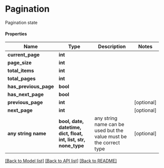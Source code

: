 # Pagination

Pagination state

#### Properties
Name | Type | Description | Notes
------------ | ------------- | ------------- | -------------
**current_page** | **int** |  | 
**page_size** | **int** |  | 
**total_items** | **int** |  | 
**total_pages** | **int** |  | 
**has_previous_page** | **bool** |  | 
**has_next_page** | **bool** |  | 
**previous_page** | **int** |  | [optional] 
**next_page** | **int** |  | [optional] 
**any string name** | **bool, date, datetime, dict, float, int, list, str, none_type** | any string name can be used but the value must be the correct type | [optional]

[[Back to Model list]](../README.md#documentation-for-models) [[Back to API list]](../README.md#documentation-for-api-endpoints) [[Back to README]](../README.md)

